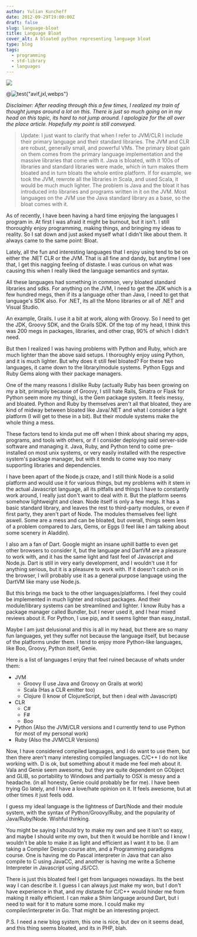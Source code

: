 ```yaml
---
author: Yulian Kuncheff
date: 2012-09-29T19:00:00Z
draft: false
slug: language-bloat
title: Language Bloat
cover_alt: A bloated python representing language bloat
type: blog
tags:
  - programming
  - std-library
  - languages
---
```


<img src="/images/${slug}/cover.png" transform-images="avif jxl webp png" />

@![test](/images/${slug}/cover.png "test"){"avif,jxl,webps"}

*Disclaimer: After reading through this a few times, I realized my train of thought jumps around a lot on this. There is just so much going on in my head on this topic, its hard to not jump around. I apologize for the all over the place article. Hopefully my point is still conveyed.*

> Update: I just want to clarify that when I refer to JVM/CLR I include their primary language and their standard libraries. The JVM and CLR are robust, generally small, and powerful VMs. The primary bloat gain on them comes from the primary language implementation and the massive libraries that come with it. Java is bloated, with it 100s of libraries and standard libraries were made, which in turn makes them bloated and in turn bloats the whole entire platform. If for example, we took the JVM, rewrote all the libraries in Scala, and used Scala, it would be much much lighter. The problem is Java and the bloat it has introduced into libraries and programs written in it on the JVM. Most languages on the JVM use the Java standard library as a base, so the bloat comes with it.

As of recently, I have been having a hard time enjoying the languages I program in. At first I was afraid it might be burnout, but it isn't. I still thoroughly enjoy programming, making things, and bringing my ideas to reality. So I sat down and just asked myself what I didn't like about them. It always came to the same point: Bloat.

Lately, all the fun and interesting languages that I enjoy using tend to be on either the .NET CLR or the JVM. That is all fine and dandy, but anytime I see that, I get this nagging feeling of distaste. I was curious on what was causing this when I really liked the language semantics and syntax.

All these languages had something in common, very bloated standard libraries and sdks. For anything on the JVM, I need to get the JDK which is a few hundred megs, then if its a language other than Java, I need to get that language's SDK also. For .NET, its all the Mono libraries or all of .NET and Visual Studio.

An example, Grails. I use it a bit at work, along with Groovy. So I need to get the JDK, Groovy SDK, and the Grails SDK. Of the top of my head, I think this was 200 megs in packages, libraries, and other crap, 90% of which I didn't need.

But then I realized I was having problems with Python and Ruby, which are much lighter than the above said setups. I thoroughly enjoy using Python, and it is much lighter. But why does it still feel bloated? For these two languages, it came down to the library/module systems. Python Eggs and Ruby Gems along with their package managers.

One of the many reasons I dislike Ruby (actually Ruby has been growing on my a bit, primarily because of Groovy, I still hate Rails, Sinatra or Flask for Python seem more my thing), is the Gem package system. It feels messy, and bloated. Python and Ruby by themselves aren't all that bloated, they are kind of midway between bloated like Java/.NET and what I consider a light platform (I will get to these in a bit). But their module systems make the whole thing a mess.

These factors tend to kinda put me off when I think about sharing my apps, programs, and tools with others, or if I consider deploying said server-side software and managing it. Java, Ruby, and Python tend to come pre-installed on most unix systems, or very easily installed with the respective system's package manager, but with it tends to come way too many supporting libraries and dependencies.

I have been apart of the Node.js craze, and I still think Node is a solid platform and would use it for various things, but my problems with it stem in the actual Javascript language, all its pitfalls and things I have to constantly work around, I really just don't want to deal with it. But the platform seems somehow lightweight and clean. Node itself is only a few megs. It has a basic standard library, and leaves the rest to third-party modules, or even if first party, they aren't part of Node. The modules themselves feel light aswell. Some are a mess and can be bloated, but overall, things seem less of a problem compared to Jars, Gems, or Eggs (I feel like I am talking about some scenery in Aladdin).

I also am a fan of Dart. Google might an insane uphill battle to even get other browsers to consider it, but the language and DartVM are a pleasure to work with, and it has the same light and fast feel of Javascript and Node.js. Dart is still in very early development, and I wouldn't use it for anything serious, but it is a pleasure to work with. If it doesn't catch on in the browser, I will probably use it as a general purpose language using the DartVM like many use Node.js.

But this brings me back to the other languages/platforms. I feel they could be implemented in much lighter and robust packages. And their module/library systems can be streamlined and lighter. I know Ruby has a package manager called Bundler, but I never used it, and I hear mixed reviews about it. For Python, I use pip, and it seems lighter than easy_install.

Maybe I am just delusional and this is all in my head, but there are so many fun languages, yet they suffer not because the language itself, but because of the platforms under them. I tend to enjoy more Python-like languages, like Boo, Groovy, Python itself, Genie.

Here is a list of languages I enjoy that feel ruined because of whats under them:

* JVM
  * Groovy (I use Java and Groovy on Grails at work)
  * Scala (Has a CLR emitter too)
  * Clojure (I know of ClojureScript, but then i deal with Javascript)
* CLR
  * C#
  * F#
  * Boo
* Python (Also the JVM/CLR versions and I currently tend to use Python for most of my personal work)
* Ruby (Also the JVM/CLR Versions)

Now, I have considered compiled languages, and I do want to use them, but then there aren't many interesting compiled languages. C/C++ I do not like working with. D is ok, but something about it made me feel meh about it. Vala and Genie seem awesome, but they are quite dependent on GObject and GLIB, so portability to Windows and partially to OSX is messy and a headache. (in all honesty, Genie could probably be for me). I have been trying Go lately, and I have a love/hate opinion on it. It feels awesome, but at other times it just feels odd.

I guess my ideal language is the lightness of Dart/Node and their module system, with the syntax of Python/Groovy/Ruby, and the popularity of Java/Ruby/Node. Wishful thinking.

You might be saying I should try to make my own and see it isn't so easy, and maybe I should write my own, but then it would be horrible and I know I wouldn't be able to make it as light and efficient as I want it to be. (I am taking a Compiler Design course atm, and a Programming paradigms course. One is having me do Pascal interpreter in Java that can also compile to C using JavaCC, and another is having me write a Scheme Interpreter in Javascript using JS/CC).

There is just this bloated feel I get from languages nowadays. Its the best way I can describe it. I guess I can always just make my won, but I don't have experience in that, and my distaste for C/C++ would hinder me from making it really efficient. I can make a Shim language around Dart, but i need to wait for it to mature some more. I could make my compiler/interpreter in Go. That might be an interesting project.

P.S. I need a new blog system, this one is nice, but dev on it seems dead, and this thing seems bloated, and its in PHP, blah.
